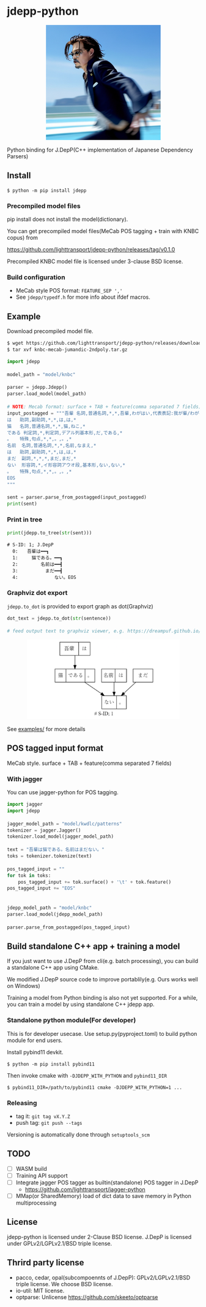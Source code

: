 # jdepp-python

<div align="center">
  <img src="imgs/fastest-jdepp.png" width="300"/>
</div>

Python binding for J.DepP(C++ implementation of Japanese Dependency Parsers)

## Install

```
$ python -m pip install jdepp
```

### Precompiled model files

pip install does not install the model(dictionary).

You can get precompiled model files(MeCab POS tagging + train with KNBC copus) from

https://github.com/lighttransport/jdepp-python/releases/tag/v0.1.0

Precompiled KNBC model file is licensed under 3-clause BSD license.

### Build configuration

* MeCab style POS format: `FEATURE_SEP ','`
* See `jdepp/typedf.h` for more info about ifdef macros.

## Example

Download precompiled model file.

```bash
$ wget https://github.com/lighttransport/jdepp-python/releases/download/v0.1.0/knbc-mecab-jumandic-2ndpoly.tar.gz
$ tar xvf knbc-mecab-jumandic-2ndpoly.tar.gz
```

```py
import jdepp

model_path = "model/knbc"

parser = jdepp.Jdepp()
parser.load_model(model_path)

# NOTE: Mecab format: surface + TAB + feature(comma separated 7 fields)
input_postagged = """吾輩	名詞,普通名詞,*,*,吾輩,わがはい,代表表記:我が輩/わがはい カテゴリ:人
は	助詞,副助詞,*,*,は,は,*
猫	名詞,普通名詞,*,*,猫,ねこ,*
である	判定詞,*,判定詞,デアル列基本形,だ,である,*
。	特殊,句点,*,*,。,。,*
名前	名詞,普通名詞,*,*,名前,なまえ,*
は	助詞,副助詞,*,*,は,は,*
まだ	副詞,*,*,*,まだ,まだ,*
ない	形容詞,*,イ形容詞アウオ段,基本形,ない,ない,*
。	特殊,句点,*,*,。,。,*
EOS
"""

sent = parser.parse_from_postagged(input_postagged)
print(sent)
```

### Print in tree

```py
print(jdepp.to_tree(str(sent)))
```

```
# S-ID: 1; J.DepP
  0:　　吾輩は━━┓　　　
  1:　　　猫である。━━┓
  2:　　　　　名前は━━┫
  3:　　　　　　まだ━━┫
  4:　　　　　　　　ない。EOS
```

### Graphviz dot export


`jdepp.to_dot` is provided to export graph as dot(Graphviz)

```py
dot_text = jdepp.to_dot(str(sentence))

# feed output text to graphviz viewer, e.g. https://dreampuf.github.io/GraphvizOnline/
```

<div align="center">
  <img src="imgs/wagahai-dot.png" width="400"/>
</div>

See [examples/](examples) for more details

## POS tagged input format

MeCab style. surface + TAB + feature(comma separated 7 fields)

### With jagger

You can use jagger-python for POS tagging.

```py
import jagger
import jdepp

jagger_model_path = "model/kwdlc/patterns"
tokenizer = jagger.Jagger()
tokenizer.load_model(jagger_model_path)

text = "吾輩は猫である。名前はまだない。"
toks = tokenizer.tokenize(text)

pos_tagged_input = ""
for tok in toks:
    pos_tagged_input += tok.surface() + '\t' + tok.feature()
pos_tagged_input += "EOS"


jdepp_model_path = "model/knbc"
parser.load_model(jdepp_model_path)

parser.parse_from_postagged(pos_tagged_input)
```



## Build standalone C++ app + training a model

If you just want to use J.DepP from cli(e.g. batch processing),
you can build a standalone C++ app using CMake.

We modified J.DepP source code to improve portablily(e.g. Ours works well on Windows)

Training a model from Python binding is also not yet supported.
For a while, you can train a model by using standalone C++ jdepp app.

### Standalone python module(For developer)

This is for developer usecase.
Use setup.py(pyproject.toml) to build python module for end users.

Install pybind11 devkit.

```
$ python -m pip install pybind11
```

Then invoke cmake with `-DJDEPP_WITH_PYTHON` and `pybind11_DIR`

```
$ pybind11_DIR=/path/to/pybind11 cmake -DJDEPP_WITH_PYTHON=1 ...
```


### Releasing

* tag it: `git tag vX.Y.Z`
* push tag: `git push --tags`

Versioning is automatically done through `setuptools_scm`

## TODO

- [ ] WASM build
- [ ] Training API support
- [ ] Integrate jagger POS tagger as builtin(standalone) POS tagger in J.DepP
  - https://github.com/lighttransport/jagger-python
- [ ] MMap(or SharedMemory) load of dict data to save memory in Python multiprocessing

## License

jdepp-python is licensed under 2-Clause BSD license.
J.DepP is licensed under GPLv2/LGPLv2.1/BSD triple license.

## Thrird party license

* pacco, cedar, opal(subcompoennts of J.DepP): GPLv2/LGPLv2.1/BSD triple license. We choose BSD license.
* io-util: MIT license.
* optparse: Unlicense https://github.com/skeeto/optparse
